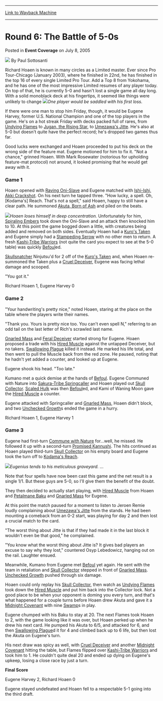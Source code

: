 
---
[Link to Wayback Machine](https://web.archive.org/web/20220121232038/https://magic.wizards.com/en/articles/archive/event-coverage/round-6-battle-5-0s-2005-07-08)

[_metadata_:author]:- "Paul Sottosanti"
[_metadata_:description]:- "Richard Hoaen is known in many circles as a Limited master. Ever since Pro Tour-Chicago (January 2003), where he finished in 22nd, he has finished in the top 16 of every single Limited Pro Tour. Add a Top 8 from Yokohama, and he has one of the most impressive Limited resumes of any player today. On top of that, he is currently 5-0 and hasn't lost a single game all day long."
[_metadata_:generator]:- "Drupal 7 (http://drupal.org)"
[_metadata_:node]:- "544001"
[_metadata_:publish_date]:- "2005-07-08"
[_metadata_:source]:- "div-main-content"
[_metadata_:title]:- "Round 6: The Battle of 5-0s"
[_metadata_:wayback_capture_timestamp]:- "2022-01-21 23:20:38"
[_metadata_:wayback_raw_url]:- "https://web.archive.org/web/20220121232038id_/https://magic.wizards.com/en/articles/archive/event-coverage/round-6-battle-5-0s-2005-07-08"
[_metadata_:wayback_url]:- "https://magic.wizards.com/en/articles/archive/event-coverage/round-6-battle-5-0s-2005-07-08"
---


Round 6: The Battle of 5-0s
===========================



 Posted in **Event Coverage**
 on July 8, 2005 






![](https://media.magic.wizards.com/styles/auth_small/public/images/person/authorpic_paulsottosanti.jpg)
By Paul Sottosanti











Richard Hoaen is known in many circles as a Limited master. Ever since Pro Tour-Chicago (January 2003), where he finished in 22nd, he has finished in the top 16 of every single Limited Pro Tour. Add a Top 8 from Yokohama, and he has one of the most impressive Limited resumes of any player today. On top of that, he is currently 5-0 and hasn't lost a single game all day long. With a solid monoblack deck at his fingertips, it seemed like things were unlikely to change ![](https://media.magic.wizards.com/image_legacy_migration/sideboard/images/ptlon05/fm6_hoaenharvey.jpg)*One player would be saddled with his first loss.*


If there were one man to stop him Friday, though, it would be Eugene Harvey, former U.S. National Champion and one of the top players in the game. He's on a hot streak Friday with decks packed full of rares, from [Undying Flames](https://gatherer.wizards.com/Pages/Card/Details.aspx?name=Undying+Flames) to [Jugan, the Rising Star](https://gatherer.wizards.com/Pages/Card/Details.aspx?name=Jugan%2C+the+Rising+Star), to [Umezawa's Jitte](https://gatherer.wizards.com/Pages/Card/Details.aspx?name=Umezawa%27s+Jitte). He's also at 5-0 but doesn't quite have the perfect record; he's dropped two games thus far.


Good lucks were exchanged and Hoaen proceeded to put his deck on the wrong side of the feature mat. Eugene motioned for him to fix it. "Not a chance," grinned Hoaen. With Mark Rosewater (notorious for upholding feature-mat protocol) not around, it looked promising that he would get away with it.


### Game 1


Hoaen opened with [Raving Oni-Slave](https://gatherer.wizards.com/Pages/Card/Details.aspx?name=Raving+Oni-Slave) and Eugene matched with [Ishi-Ishi, Akki Crackshot](https://gatherer.wizards.com/Pages/Card/Details.aspx?name=Ishi-Ishi%2C+Akki+Crackshot). On his next turn he tapped three. "How lucky, a spell. Oh, [Kodama's] Reach. That's not a spell," said Hoaen, happy to still have a clear path. He summoned [Akuta, Born of Ash](https://gatherer.wizards.com/Pages/Card/Details.aspx?name=Akuta%2C+Born+of+Ash) and piled on the beats.


![](https://media.magic.wizards.com/image_legacy_migration/sideboard/images/ptlon05/fm6_hoaen.jpg)*Hoaen loses himself in deep concentration.*
Unfortunately for him, [Spiraling Embers](https://gatherer.wizards.com/Pages/Card/Details.aspx?name=Spiraling+Embers) took down the Oni-Slave and an attack then knocked him to 10. At this point the game bogged down a little, with creatures being added and removed on both sides. Eventually Hoaen had a [Kuro's Taken](https://gatherer.wizards.com/Pages/Card/Details.aspx?name=Kuro%27s+Taken) and Eugene simply had a [Stampeding Serow](https://gatherer.wizards.com/Pages/Card/Details.aspx?name=Stampeding+Serow) with no other men to return. A fresh [Kashi-Tribe Warriors](https://gatherer.wizards.com/Pages/Card/Details.aspx?name=Kashi-Tribe+Warriors) (not quite the card you expect to see at the 5-0 table) was quickly [Befoul](https://gatherer.wizards.com/Pages/Card/Details.aspx?name=Befoul)ed.


[Skullsnatcher](https://gatherer.wizards.com/Pages/Card/Details.aspx?name=Skullsnatcher) Ninjutsu'd for 2 off of the [Kuro's Taken](https://gatherer.wizards.com/Pages/Card/Details.aspx?name=Kuro%27s+Taken) and, when Hoaen re-summoned the Taken plus a [Cruel Deceiver](https://gatherer.wizards.com/Pages/Card/Details.aspx?name=Cruel+Deceiver), Eugene was facing lethal damage and scooped.


"You got it."


Richard Hoaen 1, Eugene Harvey 0


### Game 2


"Your handwriting's pretty nice," noted Hoaen, staring at the place on the table where the players write their names.


"Thank you. Yours is pretty nice too. You can't even spell N," referring to an odd tail on the last letter of Rich's scrawled last name.


[Gnarled Mass](https://gatherer.wizards.com/Pages/Card/Details.aspx?name=Gnarled+Mass) and [Feral Deceiver](https://gatherer.wizards.com/Pages/Card/Details.aspx?name=Feral+Deceiver) started strong for Eugene. Hoaen proposed a trade with his [Hired Muscle](https://gatherer.wizards.com/Pages/Card/Details.aspx?name=Hired+Muscle) against the untapped Deceiver, but no takers. [Swallowing Plague](https://gatherer.wizards.com/Pages/Card/Details.aspx?name=Swallowing+Plague) killed it instead. He marked his life total, and then went to pull the Muscle back from the red zone. He paused, noting that he hadn't yet added a counter, and looked up at Eugene.


Eugene shook his head. "Too late."


Kumano met a quick demise at the hands of [Befoul](https://gatherer.wizards.com/Pages/Card/Details.aspx?name=Befoul). Eugene Communed with Nature into [Sakura-Tribe Springcaller](https://gatherer.wizards.com/Pages/Card/Details.aspx?name=Sakura-Tribe+Springcaller) and Hoaen played out [Skull Collector](https://gatherer.wizards.com/Pages/Card/Details.aspx?name=Skull+Collector). [Scaled Hulk](https://gatherer.wizards.com/Pages/Card/Details.aspx?name=Scaled+Hulk) was then [Befoul](https://gatherer.wizards.com/Pages/Card/Details.aspx?name=Befoul)ed, and Kami of Waning Moon gave the [Hired Muscle](https://gatherer.wizards.com/Pages/Card/Details.aspx?name=Hired+Muscle) a counter.


Eugene attacked with Springcaller and [Gnarled Mass](https://gatherer.wizards.com/Pages/Card/Details.aspx?name=Gnarled+Mass), Hoaen didn't block, and two [Unchecked Growth](https://gatherer.wizards.com/Pages/Card/Details.aspx?name=Unchecked+Growth)s ended the game in a hurry.


Richard Hoaen 1, Eugene Harvey 1


### Game 3


Eugene had first-turn [Commune with Nature](https://gatherer.wizards.com/Pages/Card/Details.aspx?name=Commune+with+Nature) for…well, he missed. He followed it up with a second-turn [Promised Kannushi](https://gatherer.wizards.com/Pages/Card/Details.aspx?name=Promised+Kannushi). The hits continued as Hoaen played third-turn [Skull Collector](https://gatherer.wizards.com/Pages/Card/Details.aspx?name=Skull+Collector) on his empty board and Eugene took the turn off to [Kodama's Reach](https://gatherer.wizards.com/Pages/Card/Details.aspx?name=Kodama%27s+Reach).


![](https://media.magic.wizards.com/image_legacy_migration/sideboard/images/ptlon05/fm6_harvey.jpg)*Eugenius tends to his meticulous graveyard.*
…


Note that four spells have now been cast this game and the net result is a single 1/1. But these guys are 5-0, so I'll give them the benefit of the doubt.


They then decided to actually start playing, with [Hired Muscle](https://gatherer.wizards.com/Pages/Card/Details.aspx?name=Hired+Muscle) from Hoaen and [Petalmane Baku](https://gatherer.wizards.com/Pages/Card/Details.aspx?name=Petalmane+Baku) and [Gnarled Mass](https://gatherer.wizards.com/Pages/Card/Details.aspx?name=Gnarled+Mass) for Eugene.


At this point the match paused for a moment to listen to Jeroen Remie loudly complaining about [Umezawa's Jitte](https://gatherer.wizards.com/Pages/Card/Details.aspx?name=Umezawa%27s+Jitte) from the stands. He had been mounting a comeback from an 0-2 start, was playing for day 2 and then lost a crucial match to the card.


"The worst thing about Jitte is that if they had made it in the last block it wouldn't even be that good," he complained.


"You know what the worst thing about Jitte is? It gives bad players an excuse to say why they lost," countered Osyp Lebedowicz, hanging out on the rail. Laughter ensued.


Meanwhile, Kumano from Eugene met [Befoul](https://gatherer.wizards.com/Pages/Card/Details.aspx?name=Befoul) yet again. He sent with the team in retaliation and [Skull Collector](https://gatherer.wizards.com/Pages/Card/Details.aspx?name=Skull+Collector) stepped in front of [Gnarled Mass](https://gatherer.wizards.com/Pages/Card/Details.aspx?name=Gnarled+Mass). [Unchecked Growth](https://gatherer.wizards.com/Pages/Card/Details.aspx?name=Unchecked+Growth) pushed through six damage.


Hoaen could only replay his [Skull Collector](https://gatherer.wizards.com/Pages/Card/Details.aspx?name=Skull+Collector), then watch as [Undying Flames](https://gatherer.wizards.com/Pages/Card/Details.aspx?name=Undying+Flames) took down the [Hired Muscle](https://gatherer.wizards.com/Pages/Card/Details.aspx?name=Hired+Muscle) and put him back into the Collector lock. Not a good place to be when your opponent is doming you every turn, and that's what happened for a couple turns before Hoaen drew Akuta and gave it a [Midnight Covenant](https://gatherer.wizards.com/Pages/Card/Details.aspx?name=Midnight+Covenant) with nine [Swamp](https://gatherer.wizards.com/Pages/Card/Details.aspx?name=Swamp)s in play.


Eugene chumped with his Baku to stay at 20. The next Flames took Hoaen to 2, with the game looking like it was over, but Hoaen perked up when he drew his next card. He pumped his Akuta to 6/5, and attacked for 6, and then [Swallowing Plague](https://gatherer.wizards.com/Pages/Card/Details.aspx?name=Swallowing+Plague)d it for 4 and climbed back up to 6 life, but then lost the Akuta on Eugene's turn.


His next draw was spicy as well, with [Cruel Deceiver](https://gatherer.wizards.com/Pages/Card/Details.aspx?name=Cruel+Deceiver) and another [Midnight Covenant](https://gatherer.wizards.com/Pages/Card/Details.aspx?name=Midnight+Covenant) hitting the table, but Flames flipped over [Kashi-Tribe Warriors](https://gatherer.wizards.com/Pages/Card/Details.aspx?name=Kashi-Tribe+Warriors) and took him to 1. He couldn't quite deal 20 and ended up dying on Eugene's upkeep, losing a close race by just a turn.


**Final Score**  

Eugene Harvey 2, Richard Hoaen 0


Eugene stayed undefeated and Hoaen fell to a respectable 5-1 going into the third draft.








